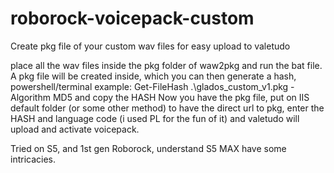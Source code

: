 # roborock-voicepack-custom
Create pkg file of your custom wav files for easy upload to valetudo

place all the wav files inside the pkg folder of waw2pkg and run the bat file.
A pkg file will be created inside, which you can then generate a hash, powershell/terminal example:
 Get-FileHash .\glados_custom_v1.pkg -Algorithm MD5
and copy the HASH
Now you have the pkg file, put on IIS default folder (or some other method) to have the direct url to pkg, enter the HASH and language code (i used PL for the fun of it)
and valetudo will upload and activate voicepack.

Tried on S5, and 1st gen Roborock, understand S5 MAX have some intricacies.
